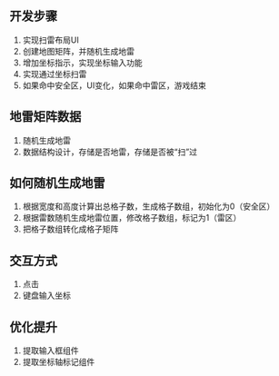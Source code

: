 ## 开发步骤
1. 实现扫雷布局UI
2. 创建地图矩阵，并随机生成地雷
3. 增加坐标指示，实现坐标输入功能
4. 实现通过坐标扫雷
5. 如果命中安全区，UI变化，如果命中雷区，游戏结束

## 地雷矩阵数据
1. 随机生成地雷
2. 数据结构设计，存储是否地雷，存储是否被“扫”过

## 如何随机生成地雷
1. 根据宽度和高度计算出总格子数，生成格子数组，初始化为0（安全区）
2. 根据雷数随机生成地雷位置，修改格子数组，标记为1（雷区）
3. 把格子数组转化成格子矩阵

## 交互方式
1. 点击
2. 键盘输入坐标

## 优化提升
1. 提取输入框组件
2. 提取坐标轴标记组件
